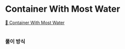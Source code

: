 # Container With Most Water

[:link: Container With Most Water](https://leetcode.com/problems/container-with-most-water/)  
<br>

### 풀이 방식


```java

```

